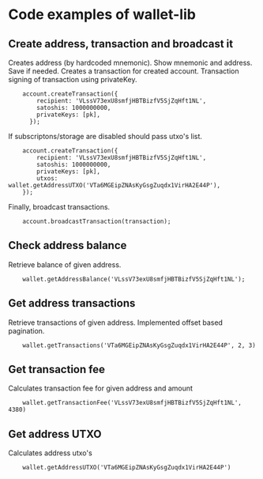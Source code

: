 # Code examples of wallet-lib

## Create address, transaction and broadcast it
Creates address (by hardcoded mnemonic). Show mnemonic and address. Save if needed.
Creates a transaction for created account.
Transaction signing of transaction using privateKey. 
```
    account.createTransaction({
        recipient: 'VLssV73exU8smfjHBTBizfV5SjZqHft1NL',
        satoshis: 1000000000,
        privateKeys: [pk],
      });
```

If subscriptons/storage are disabled should pass utxo's list.
```
    account.createTransaction({
        recipient: 'VLssV73exU8smfjHBTBizfV5SjZqHft1NL',
        satoshis: 1000000000,
        privateKeys: [pk],
        utxos: wallet.getAddressUTXO('VTa6MGEipZNAsKyGsgZuqdx1VirHA2E44P'),
    });
```
Finally, broadcast transactions.
```
    account.broadcastTransaction(transaction);
```

## Check address balance
Retrieve balance of given address.
```
    wallet.getAddressBalance('VLssV73exU8smfjHBTBizfV5SjZqHft1NL');
```

## Get address transactions
Retrieve transactions of given address.
Implemented offset based pagination.
```
    wallet.getTransactions('VTa6MGEipZNAsKyGsgZuqdx1VirHA2E44P', 2, 3)
```

## Get transaction fee
Calculates transaction fee for given address and amount
```
    wallet.getTransactionFee('VLssV73exU8smfjHBTBizfV5SjZqHft1NL', 4380)
```

## Get address UTXO
Calculates address utxo's
```
    wallet.getAddressUTXO('VTa6MGEipZNAsKyGsgZuqdx1VirHA2E44P')
```
